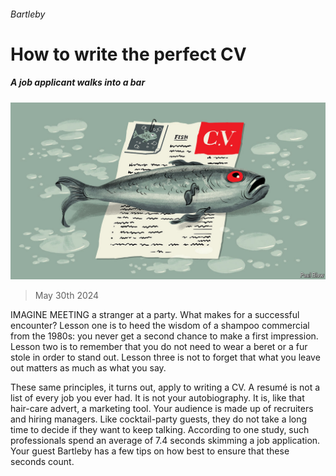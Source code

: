 ###### Bartleby

# How to write the perfect CV 

##### A job applicant walks into a bar 

![image](images/20240601_WBD001.jpg) 

> May 30th 2024 

IMAGINE MEETING a stranger at a party. What makes for a successful encounter? Lesson one is to heed the wisdom of a shampoo commercial from the 1980s: you never get a second chance to make a first impression. Lesson two is to remember that you do not need to wear a beret or a fur stole in order to stand out. Lesson three is not to forget that what you leave out matters as much as what you say.

These same principles, it turns out, apply to writing a CV. A resumé is not a list of every job you ever had. It is not your autobiography. It is, like that hair-care advert, a marketing tool. Your audience is made up of recruiters and hiring managers. Like cocktail-party guests, they do not take a long time to decide if they want to keep talking. According to one study, such professionals spend an average of 7.4 seconds skimming a job application. Your guest Bartleby has a few tips on how best to ensure that these seconds count.

